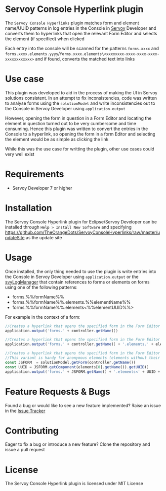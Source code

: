 # Servoy Console Hyperlink plugin
The `Servoy Console Hyperlinks` plugin matches form and element name/UUID patterns in log entries in the Console in [Servoy](http://servoy.com) Developer and converts them to hyperlinks that open the relevant Form Editor and selects the element (if specified) when clicked

Each entry into the console will be scanned for the patterns `forms.xxxx` and `forms.xxxx.elements.yyyy`/`forms.xxxx.elements\<xxxxxxxx-xxxx-xxxx-xxxx-xxxxxxxxxxxx>` and if found, converts the matched text into links

# Use case
This plugin was developed to aid in the process of making the UI in Servoy solutions consistent. In an attempt to fix inconsistencies, code was written to analyse forms using the `solutionModel` and write inconsistencies out to the Console in Servoy Developer using `application.output`

However, opening the form in question in a Form Editor and locating the element in question turned out to be very cumbersome and time consuming. Hence this plugin was written to convert the entries in the Console to a hyperlink, so opening the form in a form Editor and selecting the element would be as simple as clicking the link

While this was the use case for writting the plugin, other use cases could very well exist

# Requirements
- Servoy Developer 7 or higher

# Installation
The Servoy Console Hyperlink plugin for Eclipse/Servoy Developer can be installed through `Help > Install New Software` and specifying https://github.com/TheOrangeDots/ServoyConsoleHyperlinks/raw/master/updateSite as the update site

# Usage
Once installed, the only thing needed to use the plugin is write entries into the Console in Servoy Developer using `application.output` or the [svyLogManager](https://github.com/Servoy/svyUtils/blob/develop/svyUtils/svyLogManager.js) that contain references to forms or elements on forms using one of the following patterns:
- forms.%%formName%%
- forms.%%formName%%.elements.%%elementName%%
- forms.%%formName%%.elements<%%elementUUID%%>

 
For example in the context of a form:
```javascript
//Creates a hyperlink that opens the specified form in the Form Editor
application.output('forms.' + controller.getName())

//Creates a hyperlink that opens the specified form in the Form Editor and selects the specified (by name) element
application.output('forms.' + controller.getName() + '.elements.' + elements[0].getName())

//Creates a hyperlink that opens the specified form in the Form Editor and selects the specified (by UUID) element
//This variant is handy for anonymous elements (elements without their name property set)
const JSFORM  = solutionModel.getForm(controller.getName())
const UUID = JSFORM.getComponent(elements[0].getName()).getUUID()
application.output('forms.' + JSFORM.getName() + '.elements<' + UUID + '>')
```

# Feature Requests & Bugs
Found a bug or would like to see a new feature implemented? Raise an issue in the [Issue Tracker](https://github.com/TheOrangeDots/ServoyConsoleHyperlinks/issues)

# Contributing
Eager to fix a bug or introduce a new feature? Clone the repository and issue a pull request

# License
The Servoy Console Hyperlink plugin is licensed under MIT License
